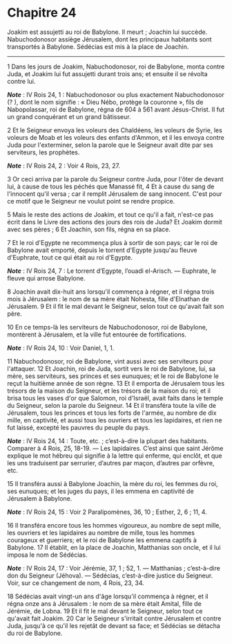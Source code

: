 # Chapitre 24

Joakim est assujetti au roi de Babylone.
Il meurt ; Joachin lui succède.
Nabuchodonosor assiège Jérusalem, dont les principaux habitants sont transportés à Babylone.
Sédécias est mis à la place de Joachin.

***

1 Dans les jours de Joakim, Nabuchodonosor, roi de Babylone, monta contre Juda, et Joakim lui fut assujetti durant trois ans; et ensuite il se révolta contre lui.

***Note*** :  IV Rois 24, 1 : Nabuchodonosor ou plus exactement Nabuchodonosor (? ), dont le nom signifie : « Dieu Nébo, protège la couronne », fils de Nabopolassar, roi de Babylone, régna de 604 à 561 avant Jésus-Christ. Il fut un grand conquérant et un grand bâtisseur.

2 Et le Seigneur envoya les voleurs des Chaldéens, les voleurs de Syrie, les voleurs de Moab et les voleurs des enfants d'Ammon, et il les envoya contre Juda pour l'exterminer, selon la parole que le Seigneur avait dite par ses serviteurs, les prophètes.

***Note*** :  IV Rois 24, 2 : Voir 4 Rois, 23, 27.

3 Or ceci arriva par la parole du Seigneur contre Juda, pour l'ôter de devant lui, à cause de tous les péchés que Manassé fit, 4 Et à cause du sang de l'innocent qu'il versa ; car il remplit Jérusalem de sang innocent. C'est pour ce motif que le Seigneur ne voulut point se rendre propice.


5 Mais le reste des actions de Joakim, et tout ce qu'il a fait, n'est-ce pas écrit dans le Livre des actions des jours des rois de Juda? Et Joakim dormit avec ses pères ; 6 Et Joachin, son fils, régna en sa place.


7 Et le roi d'Egypte ne recommença plus à sortir de son pays; car le roi de Babylone avait emporté, depuis le torrent d'Egypte jusqu'au fleuve d'Euphrate, tout ce qui était au roi d'Egypte.

***Note*** :  IV Rois 24, 7 : Le torrent d’Egypte, l’ouadi el-Arisch. ― Euphrate, le fleuve qui arrose Babylone.


8 Joachin avait dix-huit ans lorsqu'il commença à régner, et il régna trois mois à Jérusalem : le nom de sa mère était Nohesta, fille d'Elnathan de Jérusalem. 9 Et il fit le mal devant le Seigneur, selon tout ce qu'avait fait son père.


10 En ce temps-là les serviteurs de Nabuchodonosor, roi de Babylone, montèrent à Jérusalem, et la ville fut entourée de fortifications.

***Note*** :  IV Rois 24, 10 : Voir Daniel, 1, 1.

11 Nabuchodonosor, roi de Babylone, vint aussi avec ses serviteurs pour l'attaquer. 12 Et Joachin, roi de Juda, sortit vers le roi de Babylone, lui, sa mère, ses serviteurs, ses princes et ses eunuques; et le roi de Babylone le reçut la huitième année de son règne. 13 Et il emporta de Jérusalem tous les trésors de la maison du Seigneur, et les trésors de la maison du roi; et il brisa tous les vases d'or que Salomon, roi d'Israël, avait faits dans le temple du Seigneur, selon la parole du Seigneur. 14 Et il transféra toute la ville de Jérusalem, tous les princes et tous les forts de l'armée, au nombre de dix mille, en captivité, et aussi tous les ouvriers et tous les lapidaires, et rien ne fut laissé, excepté les pauvres du peuple du pays.

***Note*** :  IV Rois 24, 14 : Toute, etc. ; c’est-à-dire la plupart des habitants. Comparer à 4 Rois, 25, 18-19. ― Les lapidaires. C’est ainsi que saint Jérôme explique le mot hébreu qui signifie à la lettre qui enferme, qui enclôt, et que les uns traduisent par serrurier, d’autres par maçon, d’autres par orfèvre, etc.

15 Il transféra aussi à Babylone Joachin, la mère du roi, les femmes du roi, ses eunuques; et les juges du pays, il les emmena en captivité de Jérusalem à Babylone.

***Note*** :  IV Rois 24, 15 : Voir 2 Paralipomènes, 36, 10 ; Esther, 2, 6 ; 11, 4.

16 Il transféra encore tous les hommes vigoureux, au nombre de sept mille, les ouvriers et les lapidaires au nombre de mille, tous les hommes courageux et guerriers; et le roi de Babylone les emmena captifs à Babylone. 17 Il établit, en la place de Joachin, Matthanias son oncle, et il lui imposa le nom de Sédécias.

***Note*** :  IV Rois 24, 17 : Voir Jérémie, 37, 1 ; 52, 1. ― Matthanias ; c’est-à-dire don du Seigneur (Jéhova). ― Sédécias, c’est-à-dire justice du Seigneur. Voir, sur ce changement de nom, 4 Rois, 23, 34.


18 Sédécias avait vingt-un ans d'âge lorsqu'il commença à régner, et il régna onze ans à Jérusalem : le nom de sa mère était Amital, fille de Jérémie, de Lobna. 19 Et il fit le mal devant le Seigneur, selon tout ce qu'avait fait Joakim. 20 Car le Seigneur s'irritait contre Jérusalem et contre Juda, jusqu'à ce qu'il les rejetât de devant sa face; et Sédécias se détacha du roi de Babylone.

